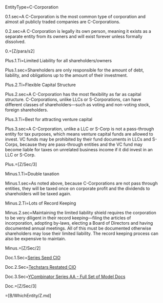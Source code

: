 EntityType=C-Corporation

0.1.sec=A C-Corporation is the most common type of corporation and almost all publicly traded companies are C-Corporations.

0.2.sec=A C-Corporation is legally its own person, meaning it exists as a separate entity from its owners and will exist forever unless formally dissolved.

0.=[Z/para/s2]

Plus.1.Ti=Limited Liability for all shareholders/owners

Plus.1.sec=Shareholders are only responsible for the amount of debt, liability, and obligations up to the amount of their investment.

Plus.2.Ti=Flexible Capital Structure

Plus.2.sec=A C-Corporation has the most flexibility as far as capital structure.  C-Corporations, unlike LLCs or S-Corporations, can have different classes of shareholders—such as voting and non-voting stock, foreign shareholders.

Plus.3.Ti=Best for attracting venture capital

Plus.3.sec=A C-Corporation, unlike a LLC or S-Corp is not a pass-through entity for tax purposes, which means venture capital funds are allowed to invest.  VC funds may be prohibited by their fund documents in LLCs and S-Corps, because they are pass-through entities and the VC fund may become liable for taxes on unrelated business income if it did invest in an LLC or S-Corp.

Plus.=[Z/Sec/3]

Minus.1.Ti=Double taxation

Minus.1.sec=As noted above, because C-Corporations are not pass through entities, they will be taxed once on corporate profit and the dividends to shareholders will be taxed again.

Minus.2.Ti=Lots of Record Keeping

Minus.2.sec=Maintaining the limited liability shield requires the corporation to be very diligent in their record keeping—filing the articles of incorporation, adopting by-laws, electing a Board of Directors and having documented annual meetings.   All of this must be documented otherwise shareholders may lose their limited liability.  The record keeping process can also be expensive to maintain.

Minus.=[Z/Sec/2]

Doc.1.Sec=<a href="index.php?action=source&file=Startup/SeriesSeed/CIO/Form/SeriesSeed_CIO_Form.3-2.md">Series Seed CIO</a>

Doc.2.Sec=<a href="index.php?action=source&file=Startup/Techstars/COI/Form/Techstars_SeriesAA_RestateCIO_Form.md">Techstars Restated CIO</a>

Doc.3.Sec=<a href="index.php?action=source&file=Startup/YC/SeriesAA/Binder_YC_AA.md">YCombinator Series AA - Full Set of Model Docs
</a>

Doc.=[Z/Sec/3]

=[B/WhichEntity/Z.md]